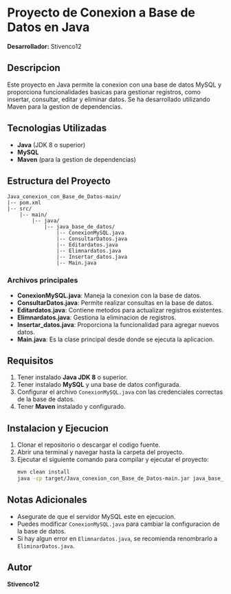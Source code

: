 # Proyecto de Conexion a Base de Datos en Java

**Desarrollador:** Stivenco12  

## Descripcion
Este proyecto en Java permite la conexion con una base de datos MySQL y proporciona funcionalidades basicas para gestionar registros, como insertar, consultar, editar y eliminar datos. Se ha desarrollado utilizando Maven para la gestion de dependencias.

## Tecnologias Utilizadas
- **Java** (JDK 8 o superior)
- **MySQL**
- **Maven** (para la gestion de dependencias)

## Estructura del Proyecto

```
Java_conexion_con_Base_de_Datos-main/
|-- pom.xml
|-- src/
    |-- main/
        |-- java/
            |-- java_base_de_datos/
                |-- ConexionMySQL.java
                |-- ConsultarDatos.java
                |-- Editardatos.java
                |-- Elimnardatos.java
                |-- Insertar_datos.java
                |-- Main.java
```

### Archivos principales
- **ConexionMySQL.java**: Maneja la conexion con la base de datos.
- **ConsultarDatos.java**: Permite realizar consultas en la base de datos.
- **Editardatos.java**: Contiene metodos para actualizar registros existentes.
- **Elimnardatos.java**: Gestiona la eliminacion de registros.
- **Insertar_datos.java**: Proporciona la funcionalidad para agregar nuevos datos.
- **Main.java**: Es la clase principal desde donde se ejecuta la aplicacion.

## Requisitos
1. Tener instalado **Java JDK 8** o superior.
2. Tener instalado **MySQL** y una base de datos configurada.
3. Configurar el archivo `ConexionMySQL.java` con las credenciales correctas de la base de datos.
4. Tener **Maven** instalado y configurado.

## Instalacion y Ejecucion
1. Clonar el repositorio o descargar el codigo fuente.
2. Abrir una terminal y navegar hasta la carpeta del proyecto.
3. Ejecutar el siguiente comando para compilar y ejecutar el proyecto:
   ```sh
   mvn clean install
   java -cp target/Java_conexion_con_Base_de_Datos-main.jar java_base_de_datos.Main
   ```

## Notas Adicionales
- Asegurate de que el servidor MySQL este en ejecucion.
- Puedes modificar `ConexionMySQL.java` para cambiar la configuracion de la base de datos.
- Si hay algun error en `Elimnardatos.java`, se recomienda renombrarlo a `EliminarDatos.java`.

## Autor
**Stivenco12**

